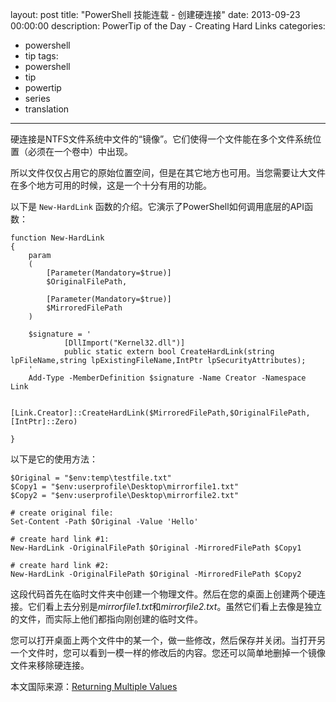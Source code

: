 ﻿layout: post
title: "PowerShell 技能连载 - 创建硬连接"
date: 2013-09-23 00:00:00
description: PowerTip of the Day - Creating Hard Links
categories:
- powershell
- tip
tags:
- powershell
- tip
- powertip
- series
- translation
---
硬连接是NTFS文件系统中文件的“镜像”。它们使得一个文件能在多个文件系统位置（必须在一个卷中）中出现。

所以文件仅仅占用它的原始位置空间，但是在其它地方也可用。当您需要让大文件在多个地方可用的时候，这是一个十分有用的功能。

以下是 `New-HardLink` 函数的介绍。它演示了PowerShell如何调用底层的API函数：
<!--more-->

	function New-HardLink
	{
	    param
	    (
	        [Parameter(Mandatory=$true)]
	        $OriginalFilePath,
	
	        [Parameter(Mandatory=$true)]
	        $MirroredFilePath
	    )
	
	    $signature = '
	            [DllImport("Kernel32.dll")]
	            public static extern bool CreateHardLink(string lpFileName,string lpExistingFileName,IntPtr lpSecurityAttributes);
	    '
	    Add-Type -MemberDefinition $signature -Name Creator -Namespace Link 
	
	    [Link.Creator]::CreateHardLink($MirroredFilePath,$OriginalFilePath,[IntPtr]::Zero)
	
	} 

以下是它的使用方法：

	$Original = "$env:temp\testfile.txt"
	$Copy1 = "$env:userprofile\Desktop\mirrorfile1.txt"
	$Copy2 = "$env:userprofile\Desktop\mirrorfile2.txt"
	
	# create original file:
	Set-Content -Path $Original -Value 'Hello'
	
	# create hard link #1:
	New-HardLink -OriginalFilePath $Original -MirroredFilePath $Copy1
	
	# create hard link #2:
	New-HardLink -OriginalFilePath $Original -MirroredFilePath $Copy2 

这段代码首先在临时文件夹中创建一个物理文件。然后在您的桌面上创建两个硬连接。它们看上去分别是*mirrorfile1.txt*和*mirrorfile2.txt*。虽然它们看上去像是独立的文件，而实际上他们都指向刚创建的临时文件。 

您可以打开桌面上两个文件中的某一个，做一些修改，然后保存并关闭。当打开另一个文件时，您可以看到一模一样的修改后的内容。您还可以简单地删掉一个镜像文件来移除硬连接。
<!--more-->

本文国际来源：[Returning Multiple Values](http://powershell.com/cs/blogs/tips/archive/2013/09/09/returning-multiple-values.aspx)
